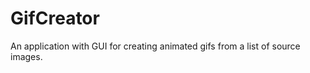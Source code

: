 GifCreator
==========

An application with GUI for creating animated gifs from a list of source images.
